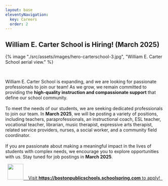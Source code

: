 ```yaml
---
layout: base
eleventyNavigation:
  key: Careers
  order: 2
---
```


## William E. Carter School is Hiring! (March 2025)

<div class="row mt-3">
  <div class="col-12">
    <div class="img-fit-cover-container rounded-3 bg-light">
      {% image "./src/assets/images/hero-carterschool-3.jpg", "William E. Carter School aerial view." %}
    </div>
  </div>
</div>
<p>&nbsp;</p>

William E. Carter School is expanding, and we are looking for 
passionate professionals to join our team! As we grow, we remain 
committed to providing the **high-quality instruction and compassionate
support** that define our school community.
<br><br>
To meet the needs of our students, we are seeking dedicated 
professionals to join our team. In **March 2025**, we will be posting 
a variety of positions, including teachers, paraprofessionals, an 
instructional coach, ESL teacher, vocational teacher, librarian,
music therapist, expressive arts therapist, related service providers, 
nurses, a social worker, and a community field coordinator.
<br><br>
If you are passionate about making a meaningful impact in the lives 
of students with complex needs, we encourage you to explore 
opportunities with us. Stay tuned for job postings in **March 2025**.

<div align="center">
  <p>
    <a class="btn btn-outline-dark" href="https://bostonpublicschools.schoolspring.com" target="_blank_">
      <img src="../../assets/images/job-application.png" height="50px"/>&nbsp;&nbsp;
      &nbsp;Visit <strong>https://bostonpublicschools.schoolspring.com</strong> to apply! &nbsp;
      <!-- <svg xmlns="http://www.w3.org/2000/svg" width="24" height="24" viewBox="0 0 24 24" fill="none" stroke="#000000" stroke-width="1.5" stroke-linecap="round" stroke-linejoin="round"><path d="M20 14.66V20a2 2 0 0 1-2 2H4a2 2 0 0 1-2-2V6a2 2 0 0 1 2-2h5.34"></path><polygon points="18 2 22 6 12 16 8 16 8 12 18 2"></polygon></svg>
      &nbsp;-->
    </a>
    <br/><br/><br/>
  </p>
</div>